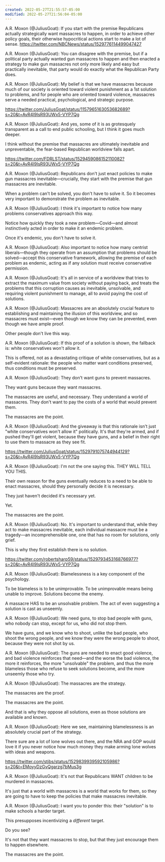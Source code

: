 ```yaml
---
created: 2022-05-27T21:55:57-05:00
modified: 2022-05-27T21:56:04-05:00
---
```


A.R. Moxon (@JuliusGoat): If you start with the premise Republicans actually strategically want massacres to happen, in order to achieve other policy goals, their otherwise hypocritical actions start to make a lot of sense. https://twitter.com/NBCNews/status/1529776114499047427

A.R. Moxon (@JuliusGoat): You can disagree with the premise, but if a political party actually wanted gun massacres to happen and then enacted a strategy to make gun massacres not only more likely and easy but practically inevitable, that party would do exactly what the Republican Party does.

A.R. Moxon (@JuliusGoat): My belief is that we have massacres because much of our society is oriented toward violent punishment as a 1st solution to problems, and for people who are oriented toward violence, massacres serve a needed practical, psychological, and strategic purpose.

https://twitter.com/JuliusGoat/status/1157965163053682689?s=20&t=AvR4l9IsR93UWx5-VYP7Qg

A.R. Moxon (@JuliusGoat): And yes, some of it is as grotesquely transparent as a call to end public schooling, but I think it goes much deeper.

I think without the premise that massacres are ultimately inevitable and unpreventable, the fear-based Republican worldview falls apart.

https://twitter.com/FDRLST/status/1529459086152110082?s=20&t=AvR4l9IsR93UWx5-VYP7Qg

A.R. Moxon (@JuliusGoat): Republicans don't just enact policies to make gun massacres inevitable—crucially, they start with the premise that gun massacres are inevitable.

When a problem can't be solved, you don't have to solve it. So it becomes very important to demonstrate the problem as inevitable.

A.R. Moxon (@JuliusGoat): I think it's important to notice how many problems conservatives approach this way.

Notice how quickly they took a new problem—Covid—and almost instinctively acted in order to make it an endemic problem.

Once it's endemic, you don't have to solve it.

A.R. Moxon (@JuliusGoat): Also important to notice how many centrist liberals—though they operate from an assumption that problems should be solved—accept this conservative framework, allowing the premise of each problem as endemic, acting as if any solution must receive conservative permission.

A.R. Moxon (@JuliusGoat): It's all in service of a worldview that tries to extract the maximum value from society without paying back, and treats the problems that this corruption causes as inevitable, unsolvable, and requiring violent punishment to manage, all to avoid paying the cost of solutions.

A.R. Moxon (@JuliusGoat): Massacres are an absolutely crucial feature to establishing and maintaining the illusion of this worldview, and so massacres must exist—even though we know they can be prevented, even though we have ample proof.

Other people don't live this way.

A.R. Moxon (@JuliusGoat): If this proof of a solution is shown, the fallback is: white conservatives won't allow it.

This is offered, not as a devastating critique of white conservatives, but as a self-evident rationale: the people who matter want conditions preserved, thus conditions must be preserved.

A.R. Moxon (@JuliusGoat): They don't want guns to prevent massacres.

They want guns because they want massacres.

The massacres are useful, and necessary. They understand a world of massacres. They don't want to pay the costs of a world that would prevent them.

The massacres are the point.

A.R. Moxon (@JuliusGoat): And the giveaway is that this rationale isn't just "white conservatives won't allow it" politically. It's that they're armed, and if pushed they'll get violent, because they have guns, and a belief in their right to use them to massacre as they see fit.

https://twitter.com/JuliusGoat/status/1529791075744944129?s=20&t=AvR4l9IsR93UWx5-VYP7Qg

A.R. Moxon (@JuliusGoat): I'm not the one saying this. THEY WILL TELL YOU THIS.

Their own reason for the guns eventually reduces to a need to be able to enact massacres, should they personally decide it is necessary.

They just haven't decided it's necessary yet.

Yet.

The massacres are the point.

A.R. Moxon (@JuliusGoat): No. It's important to understand that, while they act to make massacres inevitable, each individual massacre must be a tragedy—an incomprehensible one, one that has no room for solutions, only grief.

This is why they first establish there is no solution.

https://twitter.com/robertsharp59/status/1529793453168766977?s=20&t=AvR4l9IsR93UWx5-VYP7Qg

A.R. Moxon (@JuliusGoat): Blamelessness is a key component of the psychology.

To be blameless is to be unimprovable. To be unimprovable means being unable to improve. Solutions become the enemy.

A massacre HAS to be an unsolvable problem. The act of even suggesting a solution is cast as unseemly.

A.R. Moxon (@JuliusGoat): We need guns, to stop bad people with guns, who nobody can stop, except for us, who did not stop them. 

We have guns, and we know who to shoot, unlike the bad people, who shoot the wrong people, and we know they were the wrong people to shoot, because they were not shot by us.

A.R. Moxon (@JuliusGoat): The guns are needed to enact good violence, and bad violence reinforces that need—and the worse the bad violence, the more it reinforces, the more "unsolvable" the problem, and thus the more blameless those who refuse to seek solutions become, and the more unseemly those who try.

A.R. Moxon (@JuliusGoat): The massacres are the strategy.

The massacres are the proof.

The massacres are the point.

And that is why they oppose all solutions, even as those solutions are available and known.

A.R. Moxon (@JuliusGoat): Here we see, maintaining blamelessness is an absolutely crucial part of the strategy.

There sure are a lot of lone wolves out there, and the NRA and GOP would love it if you never notice how much money they make arming lone wolves with ideas and weapons.

https://twitter.com/stjbs/status/1529839939592105986?s=20&t=EMoyyDzGvQgarzg7bMus3g

A.R. Moxon (@JuliusGoat): It's not that Republicans WANT children to be murdered in massacres.

It's just that a world with massacres is a world that works for them, so they are going to have to keep the policies that make massacres inevitable.

A.R. Moxon (@JuliusGoat): I want you to ponder this: their "solution" is to make schools a harder target.

This presupposes incentivizing a *different* target.

Do you see?

It's not that they want massacres to stop, but that they just encourage them to happen elsewhere.

The massacres are the point.
